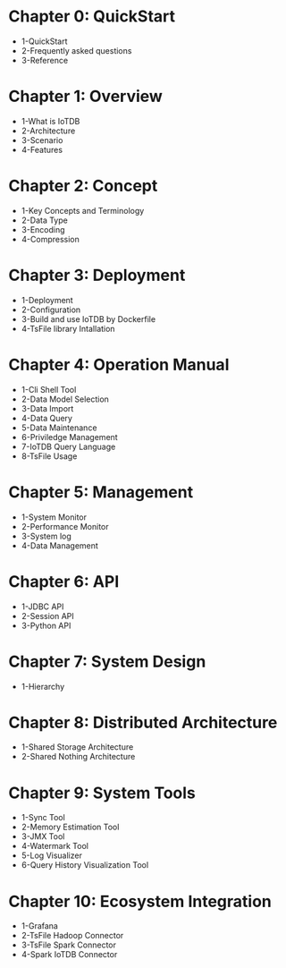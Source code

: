 <!--

    Licensed to the Apache Software Foundation (ASF) under one
    or more contributor license agreements.  See the NOTICE file
    distributed with this work for additional information
    regarding copyright ownership.  The ASF licenses this file
    to you under the Apache License, Version 2.0 (the
    "License"); you may not use this file except in compliance
    with the License.  You may obtain a copy of the License at

        http://www.apache.org/licenses/LICENSE-2.0

    Unless required by applicable law or agreed to in writing,
    software distributed under the License is distributed on an
    "AS IS" BASIS, WITHOUT WARRANTIES OR CONDITIONS OF ANY
    KIND, either express or implied.  See the License for the
    specific language governing permissions and limitations
    under the License.

-->
# Chapter 0: QuickStart
* 1-QuickStart
* 2-Frequently asked questions
* 3-Reference
# Chapter 1: Overview
* 1-What is IoTDB
* 2-Architecture
* 3-Scenario
* 4-Features
# Chapter 2: Concept
* 1-Key Concepts and Terminology
* 2-Data Type 
* 3-Encoding 
* 4-Compression 
# Chapter 3: Deployment
* 1-Deployment
* 2-Configuration
* 3-Build and use IoTDB by Dockerfile
* 4-TsFile library Intallation
# Chapter 4: Operation Manual
* 1-Cli Shell Tool
* 2-Data Model Selection
* 3-Data Import
* 4-Data Query
* 5-Data Maintenance
* 6-Priviledge Management
* 7-IoTDB Query Language
* 8-TsFile Usage
# Chapter 5: Management
* 1-System Monitor
* 2-Performance Monitor
* 3-System log
* 4-Data Management
# Chapter 6: API
* 1-JDBC API
* 2-Session API
* 3-Python API
# Chapter 7: System Design
* 1-Hierarchy
# Chapter 8: Distributed Architecture
* 1-Shared Storage Architecture
* 2-Shared Nothing Architecture
# Chapter 9: System Tools
* 1-Sync Tool
* 2-Memory Estimation Tool
* 3-JMX Tool
* 4-Watermark Tool
* 5-Log Visualizer
* 6-Query History Visualization Tool
# Chapter 10: Ecosystem Integration
* 1-Grafana
* 2-TsFile Hadoop Connector
* 3-TsFile Spark Connector
* 4-Spark IoTDB Connector